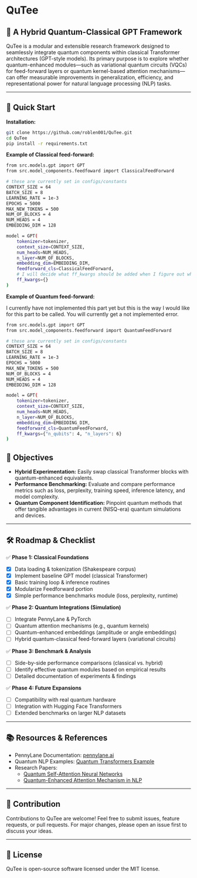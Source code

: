 # QuTee

## 🚀 A Hybrid Quantum-Classical GPT Framework

QuTee is a modular and extensible research framework designed to seamlessly integrate quantum components within classical Transformer architectures (GPT-style models). Its primary purpose is to explore whether quantum-enhanced modules—such as variational quantum circuits (VQCs) for feed-forward layers or quantum kernel-based attention mechanisms—can offer measurable improvements in generalization, efficiency, and representational power for natural language processing (NLP) tasks.

---

## 📖 Quick Start

**Installation:**

```bash
git clone https://github.com/roblen001/QuTee.git
cd QuTee
pip install -r requirements.txt
```

**Example of Classical feed-forward:**

```bash
from src.models.gpt import GPT
from src.model_components.feedfoward import ClassicalFeedForward

# these are currently set in configs/constants
CONTEXT_SIZE = 64
BATCH_SIZE = 8
LEARNING_RATE = 1e-3
EPOCHS = 5000
MAX_NEW_TOKENS = 500
NUM_OF_BLOCKS = 4
NUM_HEADS = 4
EMBEDDING_DIM = 128 

model = GPT(
    tokenizer=tokenizer,
    context_size=CONTEXT_SIZE,
    num_heads=NUM_HEADS,
    n_layer=NUM_OF_BLOCKS,
    embedding_dim=EMBEDDING_DIM,
    feedforward_cls=ClassicalFeedForward,
    # I will decide what ff_kwargs should be added when I figure out what the quantum equivalents are for tunable parameters
    ff_kwargs={}
)
```

**Example of Quantum feed-forward:**

I currently have not implemented this part yet but this is the way I would like for this part to be called. You will currently get a not implemented error.

```bash
from src.models.gpt import GPT
from src.model_components.feedforward import QuantumFeedForward

# these are currently set in configs/constants
CONTEXT_SIZE = 64
BATCH_SIZE = 8
LEARNING_RATE = 1e-3
EPOCHS = 5000
MAX_NEW_TOKENS = 500
NUM_OF_BLOCKS = 4
NUM_HEADS = 4
EMBEDDING_DIM = 128 

model = GPT(
    tokenizer=tokenizer,
    context_size=CONTEXT_SIZE,
    num_heads=NUM_HEADS,
    n_layer=NUM_OF_BLOCKS,
    embedding_dim=EMBEDDING_DIM,
    feedforward_cls=QuantumFeedForward,
    ff_kwargs={"n_qubits": 4, "n_layers": 6}
)
```

## 🎯 Objectives

- **Hybrid Experimentation:** Easily swap classical Transformer blocks with quantum-enhanced equivalents.
- **Performance Benchmarking:** Evaluate and compare performance metrics such as loss, perplexity, training speed, inference latency, and model complexity.
- **Quantum Component Identification:** Pinpoint quantum methods that offer tangible advantages in current (NISQ-era) quantum simulations and devices.

---

## 🛠 Roadmap & Checklist

✅ **Phase 1: Classical Foundations**

- [x] Data loading & tokenization (Shakespeare corpus)
- [x] Implement baseline GPT model (classical Transformer)
- [x] Basic training loop & inference routines
- [x] Modularize Feedforward portion
- [x] Simple performance benchmarks module (loss, perplexity, runtime)

✅ **Phase 2: Quantum Integrations (Simulation)**

- [ ] Integrate PennyLane & PyTorch
- [ ] Quantum attention mechanisms (e.g., quantum kernels)
- [ ] Quantum-enhanced embeddings (amplitude or angle embeddings)
- [ ] Hybrid quantum-classical feed-forward layers (variational circuits)

✅ **Phase 3: Benchmark & Analysis**

- [ ] Side-by-side performance comparisons (classical vs. hybrid)
- [ ] Identify effective quantum modules based on empirical results
- [ ] Detailed documentation of experiments & findings

✅ **Phase 4: Future Expansions**

- [ ] Compatibility with real quantum hardware
- [ ] Integration with Hugging Face Transformers
- [ ] Extended benchmarks on larger NLP datasets

---

## 📚 Resources & References

- PennyLane Documentation: [pennylane.ai](https://pennylane.ai)
- Quantum NLP Examples: [Quantum Transformers Example](https://github.com/salcc/QuantumTransformers)
- Research Papers:
  - [Quantum Self-Attention Neural Networks](https://arxiv.org/abs/2205.05625)
  - [Quantum-Enhanced Attention Mechanism in NLP](https://arxiv.org/abs/2501.15630)

---

## 🤝 Contribution

Contributions to QuTee are welcome! Feel free to submit issues, feature requests, or pull requests. For major changes, please open an issue first to discuss your ideas.

---

## 📜 License

QuTee is open-source software licensed under the MIT license.
